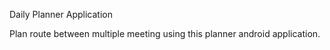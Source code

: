 Daily Planner Application

Plan route between multiple meeting using this planner android application.

